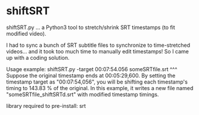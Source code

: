 # shiftSRT
shiftSRT.py ... a Python3 tool to stretch/shrink SRT timestamps (to fit modified video).

I had to sync a bunch of SRT subtitle files to synchronize to time-stretched videos... and it took too much time to manually edit timestamps! So I came up with a coding solution.

Usage example: shiftSRT.py -target 00:07:54.056 someSRTfile.srt
^^^ Suppose the original timestamp ends at 00:05:29,600. By setting the timestamp target as "00:07:54,056", you will be shifting each timestamp's timing to 143.83 % of the original. In this example, it writes a new file named "someSRTfile_shiftSRTd.srt" with modified timestamp timings.

library required to pre-install: srt
